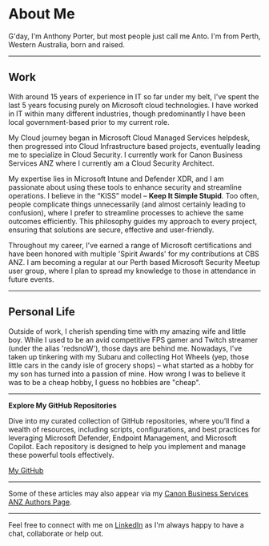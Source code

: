 # About Me

G'day, I'm Anthony Porter, but most people just call me Anto. I'm from Perth, Western Australia, born and raised. 

---
## Work

With around 15 years of experience in IT so far under my belt, I've spent the last 5 years focusing purely on Microsoft cloud technologies. I have worked in IT within many different industries, though predominantly I have been local government-based prior to my current role.

My Cloud journey began in Microsoft Cloud Managed Services helpdesk, then progressed into Cloud Infrastructure based projects, eventually leading me to specialize in Cloud Security. I currently work for Canon Business Services ANZ where I currently am a Cloud Security Architect.

My expertise lies in Microsoft Intune and Defender XDR, and I am passionate about using these tools to enhance security and streamline operations. I believe in the “KISS” model – **Keep It Simple Stupid**. Too often, people complicate things unnecessarily (and almost certainly leading to confusion), where I prefer to streamline processes to achieve the same outcomes efficiently. This philosophy guides my approach to every project, ensuring that solutions are secure, effective and user-friendly.

Throughout my career, I've earned a range of Microsoft certifications and have been honored with multiple 'Spirit Awards' for my contributions at CBS ANZ. I am becoming a regular at our Perth based Microsoft Security Meetup user group, where I plan to spread my knowledge to those in attendance in future events.

---
## Personal Life

Outside of work, I cherish spending time with my amazing wife and little boy. While I used to be an avid competitive FPS gamer and Twitch streamer (under the alias 'redsnoW'), those days are behind me. Nowadays, I've taken up tinkering with my Subaru and collecting Hot Wheels (yep, those little cars in the candy isle of grocery shops) – what started as a hobby for my son has turned into a passion of mine. How wrong I was to believe it was to be a cheap hobby, I guess no hobbies are "cheap".

---

**Explore My GitHub Repositories**

Dive into my curated collection of GitHub repositories, where you’ll find a wealth of resources, including scripts, configurations, and best practices for leveraging Microsoft Defender, Endpoint Management, and Microsoft Copilot. Each repository is designed to help you implement and manage these powerful tools effectively.

[My GitHub](https://www.github.com/AntoPorter)

---

Some of these articles may also appear via my [Canon Business Services ANZ Authors Page](https://business.canon.com.au/authors/anthony-porter). 

---

Feel free to connect with me on [LinkedIn](https://linkedin.com/in/anthonyantoporter) as I'm always happy to have a chat, collaborate or help out.
